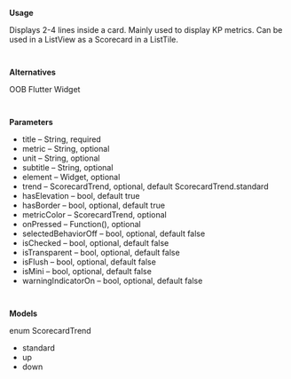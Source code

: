 **Usage**

Displays 2-4 lines inside a card. Mainly used to display KP metrics. Can be used in a ListView as a Scorecard in a ListTile.

` `

**Alternatives**

OOB Flutter Widget

` `

**Parameters**
* title – String, required
* metric – String, optional
* unit – String, optional
* subtitle – String, optional
* element – Widget, optional
* trend – ScorecardTrend, optional, default ScorecardTrend.standard
* hasElevation – bool, default true
* hasBorder – bool, optional, default true
* metricColor – ScorecardTrend, optional
* onPressed – Function(), optional
* selectedBehaviorOff – bool, optional, default false
* isChecked – bool, optional, default false
* isTransparent – bool, optional, default false
* isFlush – bool, optional, default false
* isMini – bool, optional, default false
* warningIndicatorOn – bool, optional, default false

` `

**Models**

enum ScorecardTrend
* standard
* up
* down
` `